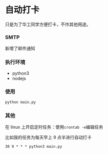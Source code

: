 # 自动打卡

只是为了华工同学方便打卡，不作其他用途。

### SMTP

新增了邮件通知

### 执行环境

- python3
- nodejs

### 使用

```python
python main.py
```

### 其他

在 linux 上开启定时任务：使用`crontab -e`编辑任务

比如我的任务为每天早上 9 点半进行自动打卡

```text
30 9 * * * python3 main.py
```
